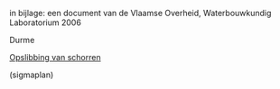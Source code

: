 in bijlage: een document van de Vlaamse Overheid, Waterbouwkundig Laboratorium 2006

Durme

[Opslibbing van schorren](best/Opslibbing%20van%20schorren.pdf)

(sigmaplan)

